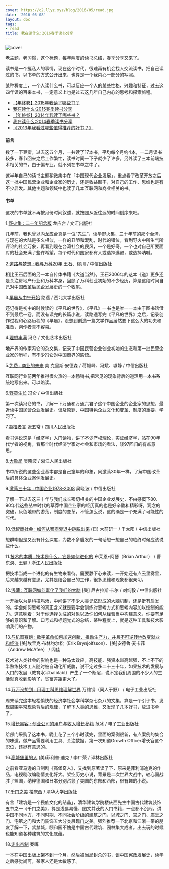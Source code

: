 ```yaml
---
cover: https://c2.llyz.xyz/blog/2016/05/read.jpg
date: '2016-05-08'
layout: doc
tags:
- read
title: 我在读什么:2016春季读书分享
---
```


![cover](https://c2.llyz.xyz/blog/2016/05/read.jpg)

老主题，老习惯，这个标题，每年两度的读书总结，春季分享又来了。

读书是一个挺私人的事情，现在这个时代，很难再有机会找人交流读书，把自己读过的书，以书单的方式公开出来，也算是一个我内心一部分的写照。

某种程度上，一个人读什么书，可以反应一个人的某些性格、兴趣和特征，过去这四年读的百来本书，一定意义上也是过去这几年自己内心的思考和探索旅程。

- [【年終卷】2015年我读了哪些书？](https://luolei.org/what-i-read-in-2015/)
- [我在读什么:2015春季读书分享](https://luolei.org/what-i-read-in-2015-spring/)
- [【年終卷】2014年我读了哪些书？](https://luolei.org/what-i-read-in-2014/)
- [我在读什么:2014春季读书分享](https://luolei.org/what-i-read-in-2014-spring/)
- [《2013年我看过哪些值得推荐的好书？》](https://luolei.org/books-i-read-in-2013/)

#### 前言

数了一下豆瓣，过去这五个月，一共读了17本书，平均每个月约4本，一二月读书较多，春节回来之后工作繁忙，读书时间一下子就少了许多，另外读了三本前端技术相关的书，由于偏专业，就不列在书单之中了。

这半年自己的读书主题稍微集中在「中国现代企业发展」，重点看了改革开放之后这一批中国民营企业和企业家的历史，还是收益颇丰，对自己的工作、思维也是有不少启发。其他主题和领域中也读了几本互联网和商业相关的书。

#### 书单

这次的书单就不再按月份时间叙述，就按照从近往远的时间倒序来吧。

1.[野火集 : 二十年纪念版](https://book.douban.com/subject/1426971/) 龙应台 / 文汇出版社

几年前，我也曾以内龙应台真是一位“先生”，读毕野火集，三十年前的那个台湾，与现在的大陆是多么相似，一样的丑陋和混乱，时代的错位，看到野火中所生气所评论的社会万象，再看到现在台湾社会的民风，一个是好奇，一个也对自己所要面对的社会充满了些许希望，每个时代和国家都有人或选择逃避，或选择呐喊。

2.[道路与梦想 : 我与万科20年](https://book.douban.com/subject/1464442/) 王石、缪川 / 中信出版社

相比王石后面的另一本自传体书籍《大道当然》，王石2006年的这本《道》更多还是关注房地产行业和万科本身，回顾了万科创业初始的不少经历，算是这段时间自己对中国改革后民企发展史的一个收尾。

3.[早晨从中午开始](https://book.douban.com/subject/1793990/) 路遥 / 西北大学出版社

还记得是初中的时候读的《平凡的世界》，《平凡》一书也是唯一一本由于图书馆借不到最后一卷，而没有读完的长篇小说，读路遥写完《平凡的世界》之后，记录创作过程和心路历程的《早晨》，没想到创造一篇文学作品居然要下这么大的功夫和准备，创作者真不容易。

4.[理想丰满](https://book.douban.com/subject/6969827/) 冯仑 / 文化艺术出版社

地产界的作家冯仑的杂文集，记录了中国民营企业创业初始的生态和第一批民营企业家的历程，有不少冯仑对中国商界的感悟。

5.[免费 : 商业的未来](https://book.douban.com/subject/3932520/) 美 克里斯·安德森 / 蒋旭峰、冯斌、璩静 / 中信出版社

互联网行业前两年推得很火热的一本畅销书,把常见的现象背后的道理用一本书系统地写出来。可以略读。

6.[野蛮生长](https://book.douban.com/subject/2348372/) 冯仑 / 中信出版社

第一次读冯仑的书，了解一下万通和万通六君子这个中国企业的企业家的思想，最近读中国民营企业发展史。谈及原罪、中国特色企业文化和变革、制度的重要，学习了。

7.[卖桔者言](https://book.douban.com/subject/1438948/) 张五常 / 四川人民出版社

看书评说这是「经济学」入门读物，讲了不少产权理论，实证经济学，站在90年代学者的视角，看那个时代经济学家对社会和市场的看法，谈97回归的有点意思。

8.[大败局](https://book.douban.com/subject/1072438/) 吴晓波 / 浙江人民出版社

书中所说的这些企业基本都是自己童年的印象，同激荡30年一样，了解中国改革后的具体企业案例发展史。

9.[激荡三十年 : 中国企业1978-2008](https://book.douban.com/subject/3151575/) 吴晓波 / 中信出版社

了解一下过去这三十年与我们成长密切相关的中国企业发展史，不由感慨下80、90年代这些丛林时代的草莽中国企业家的经历真的也是好辛酸和精彩呀，观念的突破，灰色地带的游荡，制度的变革，不管怎么说，这的确是一个充满了可能性的时代。

10.[低智商社会 : 如何从智商衰退中跳脱出来](https://book.douban.com/subject/4292120/) (日) 大前研一 / 千太阳 / 中信出版社

想群嘲但是又没有什么深度，为数不多启发的一句话想一想自己的临终时候应该说些什么。

11.[技术的本质 : 技术是什么，它是如何进化的](https://book.douban.com/subject/25846075/) 布莱恩•阿瑟（Brian Arthur） / 曹东溟、王健 / 浙江人民出版社

把技术当成一个进化的有生物来看待。需要静下心来读，一开始还有点云里雾里，后来越来越有意思，尤其是结合自己的工作，很多思维和现象都很亲切。

12.[浅薄 : 互联网如何毒化了我们的大脑](https://book.douban.com/subject/5379664/) \[美\] 尼古拉斯·卡尔 / 刘纯毅 / 中信出版社

一开始以为是科技鸡汤，中间讲了不少人类记忆形成的大脑机制，还是挺有启发的。学会如何思考的真正含义就是要学会训练对思考方式和思考内容加以控制的能力。这意味着：对于你选择关注的对象以及你如何从经验当中构建意义，你要有足够的意识和了解。口号式和标题党式的总结，某种程度上，就是这种工具和技术影响我们的产物。

13.[与机器赛跑 : 数字革命如何加速创新、推动生产力，并且不可逆转地改变就业和经济](https://book.douban.com/subject/21326266/) \[美\]埃里克·布林约尔松（Erik Brynjolfsson）、\[美\]安德鲁·麦卡菲（Andrew McAfee） / 闾佳

技术对人类社会的影响也是一种马太效应，高技能、强资本越高越强，不上不下的半熟练技术工人随时被自动化所威胁，说不定过多二十三十年，如果技术的发展与人口的发展（教育水平balblabl）产生了一个断层，说不定我们周围的不少人的生活就真收到影响了，贫富差距更大了。

14.[万万没想到 : 用理工科思维理解世界](https://book.douban.com/subject/25986341/) 万维钢（同人于野） / 电子工业出版社

周末读完这本轻松愉快的经济学社会学科学杂七杂八的文集，算是一个引子书，发现周围平常现象背后的规律，了解下人类的思维，又发现了几本好书，放进书单了。

15.[增长黑客 : 创业公司的用户与收入增长秘籍](https://book.douban.com/subject/26541801/) 范冰 / 电子工业出版社

给部门采购了这本书，晚上花了三个小时读完，里面的案例很新，有点案例的集合的味道，做产品需要利用工具、关注数据，第一次知道Growth Officer增长官这个职位，还挺有意思的。

16.[高城堡里的人](https://book.douban.com/subject/22606919/) (美)菲利普·迪克 / 李广荣 / 译林出版社

之前看亚马逊的自制剧《高堡奇人》，又找到原著读了下，原来是菲利浦迪克的作品，电视剧改编剧情变化好大。架空历史小说，背景是二次世界大战中，轴心国战胜了盟国，纳粹德国和日本分别占领了美国的东部和西部，很有趣的小说。

17.[千门之美](https://book.douban.com/subject/6530843/) 楼庆西 / 清华大学出版社

有言「建筑是一个民族文化的结晶」，清华建筑学院楼庆西先生中国古代建筑装饰五书之一《千门之美》，算是浅易易懂、图文并茂的入门书籍，一点都不沉闷。讲中国不同地方、不同时期、不同社会阶级的建筑之门，以城之门、宫之门、庙堂之门、宅第之门和大门装饰五大分类展现门之美。强烈推荐一下北京和江浙一带的朋友了解一下，紫禁城，颐和园不愧是中国古代建筑、园林集大成者。出去玩的时候也能知道各种建筑的文化底蕴。

18.[走出帝制](https://zh.wikipedia.org/zh/%E7%A7%A6%E6%99%96) 秦晖

一本在中国出版上架不到一个月，然后被当局封杀的书，谈中国宪政发展史，读毕之后感觉尚可，某家人还是太敏感了。
